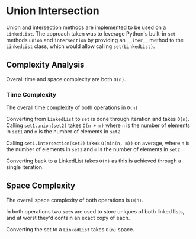 # Union Intersection

Union and intersection methods are implemented to be used on a `LinkedList`. The approach taken was to leverage Python's built-in `set` methods `union` and `intersection` by providing an `__iter__` method to the `LinkedList` class, which would allow calling `set(LinkedList)`.

## Complexity Analysis

Overall time and space complexity are both `O(n)`.

### Time Complexity

The overall time complexity of both operations in `O(n)`

Converting from `LinkedList` to `set` is done through iteration and takes `O(n)`.
Calling `set1.union(set2)` takes `O(n + m)` where `n` is the number of elements in `set1` and `m` is the number of elements in `set2`.

Calling `set1.intersection(set2)` takes `O(min(n, m))` on average, where `n` is the number of elements in `set1` and `m` is the number of elements in `set2`.

Converting back to a LinkedList takes `O(n)` as this is achieved through a single iteration.

## Space Complexity

The overall space complexity of both operations is `O(n)`.

In both operations two `set`s are used to store uniques of both linked lists, and at worst they'd contain an exact copy of each.

Converting the set to a `LinkedList` takes `O(n)` space.